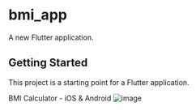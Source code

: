 # bmi_app

A new Flutter application.

## Getting Started

This project is a starting point for a Flutter application.

BMI Calculator - iOS & Android
![image](https://user-images.githubusercontent.com/7621719/53676194-f4a37b80-3c6c-11e9-94a8-9808a5b540c0.png)
